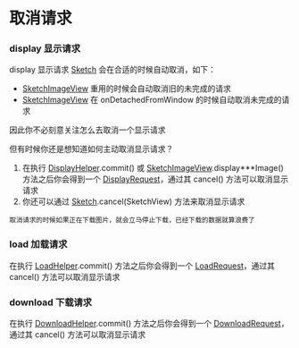 # 取消请求

### display 显示请求

display 显示请求 [Sketch] 会在合适的时候自动取消，如下：
* [SketchImageView] 重用的时候会自动取消旧的未完成的请求
* [SketchImageView] 在 onDetachedFromWindow 的时候自动取消未完成的请求

因此你不必刻意关注怎么去取消一个显示请求

但有时候你还是想知道如何主动取消显示请求？
1. 在执行 [DisplayHelper].commit() 或 [SketchImageView].display***Image() 方法之后你会得到一个 [DisplayRequest]，通过其 cancel() 方法可以取消显示请求
2. 你还可以通过 [Sketch].cancel(SketchView) 方法来取消显示请求

``取消请求的时候如果正在下载图片，就会立马停止下载，已经下载的数据就算浪费了``

### load 加载请求

在执行 [LoadHelper].commit() 方法之后你会得到一个 [LoadRequest]，通过其 cancel() 方法可以取消显示请求

### download 下载请求

在执行 [DownloadHelper].commit() 方法之后你会得到一个 [DownloadRequest]，通过其 cancel() 方法可以取消显示请求

[Sketch]: ../../sketch/src/main/java/me/xiaopan/sketch/Sketch.java
[SketchImageView]: ../../sketch/src/main/java/me/xiaopan/sketch/SketchImageView.java
[DisplayHelper]:../../sketch/src/main/java/me/xiaopan/sketch/request/DisplayHelper.java
[DisplayRequest]:../../sketch/src/main/java/me/xiaopan/sketch/request/DisplayRequest.java
[LoadHelper]:../../sketch/src/main/java/me/xiaopan/sketch/request/LoadHelper.java
[LoadRequest]:../../sketch/src/main/java/me/xiaopan/sketch/request/LoadRequest.java
[DownloadHelper]:../../sketch/src/main/java/me/xiaopan/sketch/request/DownloadHelper.java
[DownloadRequest]:../../sketch/src/main/java/me/xiaopan/sketch/request/DownloadRequest.java

